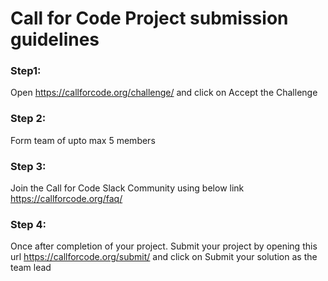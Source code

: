 # Call for Code Project submission guidelines

### Step1:
Open https://callforcode.org/challenge/ and
click on Accept the Challenge 

### Step 2: 
Form team of upto max 5 members

### Step 3: 
Join the Call for Code Slack Community using below link
 https://callforcode.org/faq/

### Step 4: 
Once after completion of your project. Submit your project by opening this url https://callforcode.org/submit/ and click on Submit your solution as the team lead  
